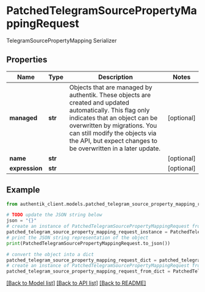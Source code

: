 # PatchedTelegramSourcePropertyMappingRequest

TelegramSourcePropertyMapping Serializer

## Properties

Name | Type | Description | Notes
------------ | ------------- | ------------- | -------------
**managed** | **str** | Objects that are managed by authentik. These objects are created and updated automatically. This flag only indicates that an object can be overwritten by migrations. You can still modify the objects via the API, but expect changes to be overwritten in a later update. | [optional] 
**name** | **str** |  | [optional] 
**expression** | **str** |  | [optional] 

## Example

```python
from authentik_client.models.patched_telegram_source_property_mapping_request import PatchedTelegramSourcePropertyMappingRequest

# TODO update the JSON string below
json = "{}"
# create an instance of PatchedTelegramSourcePropertyMappingRequest from a JSON string
patched_telegram_source_property_mapping_request_instance = PatchedTelegramSourcePropertyMappingRequest.from_json(json)
# print the JSON string representation of the object
print(PatchedTelegramSourcePropertyMappingRequest.to_json())

# convert the object into a dict
patched_telegram_source_property_mapping_request_dict = patched_telegram_source_property_mapping_request_instance.to_dict()
# create an instance of PatchedTelegramSourcePropertyMappingRequest from a dict
patched_telegram_source_property_mapping_request_from_dict = PatchedTelegramSourcePropertyMappingRequest.from_dict(patched_telegram_source_property_mapping_request_dict)
```
[[Back to Model list]](../README.md#documentation-for-models) [[Back to API list]](../README.md#documentation-for-api-endpoints) [[Back to README]](../README.md)


